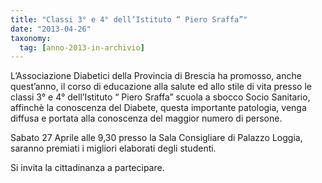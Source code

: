 ```yaml
---
title: "Classi 3° e 4° dell’Istituto “ Piero Sraffa”"
date: "2013-04-26"
taxonomy: 
  tag: [anno-2013-in-archivio]
---
```


L’Associazione Diabetici della Provincia di Brescia ha promosso, anche quest’anno, il corso di educazione alla salute ed allo stile di vita presso le classi 3° e 4° dell’Istituto “ Piero Sraffa” scuola a sbocco Socio Sanitario, affinchè la conoscenza del Diabete, questa importante patologia, venga diffusa e portata alla conoscenza del maggior numero di persone.

Sabato 27 Aprile alle 9,30 presso la Sala Consigliare di Palazzo Loggia, saranno premiati i migliori elaborati degli studenti.

Si invita la cittadinanza a partecipare.
